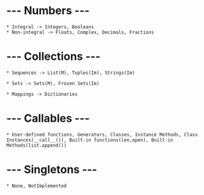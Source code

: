 # --- Numbers ---

    * Integral -> Integers, Booleans
    * Non-integral -> Floats, Complex, Decimals, Fractions

# --- Collections ---

    * Sequences -> List(M), Tuples(Im), Strings(Im)

    * Sets -> Sets(M), Frozen Sets(Im)

    * Mappings -> Dictionaries

# --- Callables ---

    * User-defined functions, Generators, Classes, Instance Methods, Class Instances(__call__()), Built-in functions(len,open), Built-in Methods(list.append())

# --- Singletons ---

    * None, NotImplemented

